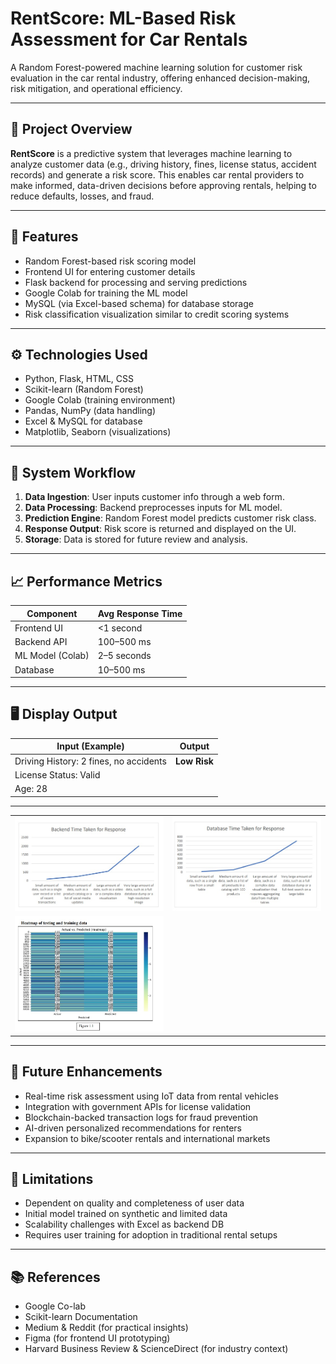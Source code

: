 # RentScore: ML-Based Risk Assessment for Car Rentals

A Random Forest-powered machine learning solution for customer risk evaluation in the car rental industry, offering enhanced decision-making, risk mitigation, and operational efficiency.

---

## 🚗 Project Overview

**RentScore** is a predictive system that leverages machine learning to analyze customer data (e.g., driving history, fines, license status, accident records) and generate a risk score. This enables car rental providers to make informed, data-driven decisions before approving rentals, helping to reduce defaults, losses, and fraud.

---

## 🎯 Features

- Random Forest-based risk scoring model
- Frontend UI for entering customer details
- Flask backend for processing and serving predictions
- Google Colab for training the ML model
- MySQL (via Excel-based schema) for database storage
- Risk classification visualization similar to credit scoring systems

---

## ⚙️ Technologies Used

- Python, Flask, HTML, CSS
- Scikit-learn (Random Forest)
- Google Colab (training environment)
- Pandas, NumPy (data handling)
- Excel & MySQL for database
- Matplotlib, Seaborn (visualizations)

---

## 🔄 System Workflow

1. **Data Ingestion**: User inputs customer info through a web form.
2. **Data Processing**: Backend preprocesses inputs for ML model.
3. **Prediction Engine**: Random Forest model predicts customer risk class.
4. **Response Output**: Risk score is returned and displayed on the UI.
5. **Storage**: Data is stored for future review and analysis.

---

## 📈 Performance Metrics

| Component     | Avg Response Time |
|---------------|-------------------|
| Frontend UI   | <1 second         |
| Backend API   | 100–500 ms        |
| ML Model (Colab) | 2–5 seconds    |
| Database      | 10–500 ms         |

---

## 🖥️ Display Output

| Input (Example)                      | Output                   |
|-------------------------------------|--------------------------|
| Driving History: 2 fines, no accidents | **Low Risk**            |
| License Status: Valid               |                          |
| Age: 28                             |                          |

---

<table>
  <tr>
    <td><img src="Rent Score Output/backend_time_response.jpeg" alt="UI" width="400"/></td>
    <td><img src="Rent Score Output/Database_response.jpeg" alt="Risk Score Bar" width="400"/></td>
  </tr>
  <tr>
    <td><img src="Rent Score Output/heatmap.jpeg" alt="API Response" width="400"/></td>
  </tr>
</table>

---

## 🚀 Future Enhancements

- Real-time risk assessment using IoT data from rental vehicles
- Integration with government APIs for license validation
- Blockchain-backed transaction logs for fraud prevention
- AI-driven personalized recommendations for renters
- Expansion to bike/scooter rentals and international markets

---

## 📌 Limitations

- Dependent on quality and completeness of user data
- Initial model trained on synthetic and limited data
- Scalability challenges with Excel as backend DB
- Requires user training for adoption in traditional rental setups

---

## 📚 References

- Google Co-lab
- Scikit-learn Documentation
- Medium & Reddit (for practical insights)
- Figma (for frontend UI prototyping)
- Harvard Business Review & ScienceDirect (for industry context)

